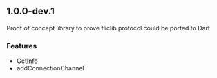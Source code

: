 ## 1.0.0-dev.1

Proof of concept library to prove fliclib protocol could be ported to Dart

### Features

-  GetInfo
-  addConnectionChannel

